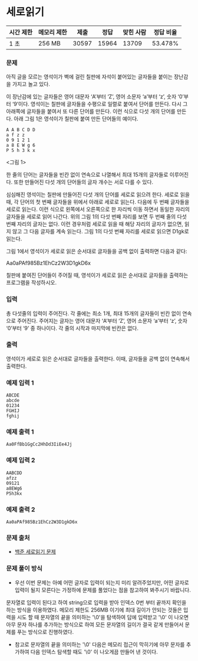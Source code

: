 # 세로읽기
 
|시간 제한|	메모리 제한|	제출|	정답|	맞힌 사람|	정답 비율|
|----|---------|-----|--------|-------|-----------|
|1 초|	256 MB|	30597|	15964|	13709|	53.478%|

### 문제

아직 글을 모르는 영석이가 벽에 걸린 칠판에 자석이 붙어있는 글자들을 붙이는 장난감을 가지고 놀고 있다. 

이 장난감에 있는 글자들은 영어 대문자 ‘A’부터 ‘Z’, 영어 소문자 ‘a’부터 ‘z’, 숫자 ‘0’부터 ‘9’이다. 영석이는 칠판에 글자들을 수평으로 일렬로 붙여서 단어를 만든다. 다시 그 아래쪽에 글자들을 붙여서 또 다른 단어를 만든다. 이런 식으로 다섯 개의 단어를 만든다. 아래 그림 1은 영석이가 칠판에 붙여 만든 단어들의 예이다. 

```
A A B C D D
a f z z 
0 9 1 2 1
a 8 E W g 6
P 5 h 3 k x
```

<그림 1>

한 줄의 단어는 글자들을 빈칸 없이 연속으로 나열해서 최대 15개의 글자들로 이루어진다. 또한 만들어진 다섯 개의 단어들의 글자 개수는 서로 다를 수 있다. 

심심해진 영석이는 칠판에 만들어진 다섯 개의 단어를 세로로 읽으려 한다. 세로로 읽을 때, 각 단어의 첫 번째 글자들을 위에서 아래로 세로로 읽는다. 다음에 두 번째 글자들을 세로로 읽는다. 이런 식으로 왼쪽에서 오른쪽으로 한 자리씩 이동 하면서 동일한 자리의 글자들을 세로로 읽어 나간다. 위의 그림 1의 다섯 번째 자리를 보면 두 번째 줄의 다섯 번째 자리의 글자는 없다. 이런 경우처럼 세로로 읽을 때 해당 자리의 글자가 없으면, 읽지 않고 그 다음 글자를 계속 읽는다. 그림 1의 다섯 번째 자리를 세로로 읽으면 D1gk로 읽는다. 

그림 1에서 영석이가 세로로 읽은 순서대로 글자들을 공백 없이 출력하면 다음과 같다:

Aa0aPAf985Bz1EhCz2W3D1gkD6x

칠판에 붙여진 단어들이 주어질 때, 영석이가 세로로 읽은 순서대로 글자들을 출력하는 프로그램을 작성하시오.

### 입력

총 다섯줄의 입력이 주어진다. 각 줄에는 최소 1개, 최대 15개의 글자들이 빈칸 없이 연속으로 주어진다. 주어지는 글자는 영어 대문자 ‘A’부터 ‘Z’, 영어 소문자 ‘a’부터 ‘z’, 숫자 ‘0’부터 ‘9’ 중 하나이다. 각 줄의 시작과 마지막에 빈칸은 없다.

### 출력

영석이가 세로로 읽은 순서대로 글자들을 출력한다. 이때, 글자들을 공백 없이 연속해서 출력한다. 

### 예제 입력 1 

```
ABCDE
abcde
01234
FGHIJ
fghij
```

### 예제 출력 1 

```
Aa0FfBb1GgCc2HhDd3IiEe4Jj
```

### 예제 입력 2 

```
AABCDD
afzz
09121
a8EWg6
P5h3kx
```

### 예제 출력 2 

```
Aa0aPAf985Bz1EhCz2W3D1gkD6x
```

### 문제 출처

- [백준 세로읽기 문제](https://www.acmicpc.net/problem/10798)

### 문제 풀이 방식

- 우선 이번 문제는 아예 어떤 글자로 입력이 되는지 미리 알려주었지만, 어떤 글자로 입력이 될지 모른다는 가정하에 문제를 풀었다는 점을 참고하여 봐주시기 바랍니다.

문자열로 입력이 된다고 하여 string으로 입력을 받아 인덱스 0번 부터 끝까지 확인을 하는 방식을 이용하였다. 메모리 제한도 256MB 이기에 최대 길이가 안되는 것들은 입력을 시도 할 때 문자열의 끝을 의미하는 '\0'을 탐색하여 답에 입력받고 '\0' 이 나오면 아무 문자 하나를 추가하는 방식으로 하여 모든 문자열의 길이가 결국 같게 만들어서 문제를 푸는 방식으로 진행하였다. 
- 참고로 문자열의 끝을 의미하는 '\0' 다음은 메모리 접근이 막히기에 아무 문자를 추가하여 다음 인덱스 탐색할 때도 '\0' 이 나오게끔 만들어 낸 것이다.
